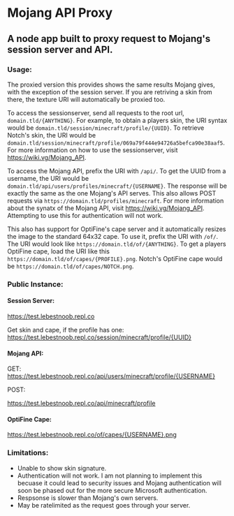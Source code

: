 # Mojang API Proxy
## A node app built to proxy request to Mojang's session server and API.

### Usage:

The proxied version this provides shows the same results Mojang gives, with the exception of the session server. If you are retriving a skin from there, the texture URI will automatically be proxied too. 

To access the sessionserver, send all requests to the root url, `domain.tld/{ANYTHING}`. For example, to obtain a players skin, the URI syntax would be  `domain.tld/session/minecraft/profile/{UUID}`. To retrieve Notch's skin, the URI would be  `domain.tld/session/minecraft/profile/069a79f444e94726a5befca90e38aaf5`. For more information on how to use the sessionserver, visit https://wiki.vg/Mojang_API.

To access the Mojang API, prefix the URI with `/api/`. To get the UUID from a username, the URI would be `domain.tld/api/users/profiles/minecraft/{USERNAME}`. The response will be exactly the same as the one Mojang's API serves. This also allows POST requests via `https://domain.tld/profiles/minecraft`. For more information about the synatx of the Mojang API, visit https://wiki.vg/Mojang_API. Attempting to use this for authentication will not work. 

This also has support for OptiFine's cape server and it automatically resizes the image to the standard 64x32 cape. To use it, prefix the URI with `/of/`. The URI would look like `https://domain.tld/of/{ANYTHING}`. To get a players OptiFine cape, load the URI like this `https://domain.tld/of/capes/{PROFILE}.png`. Notch's OptiFine cape would be `https://domain.tld/of/capes/NOTCH.png`.

### Public Instance:

#### Session Server:

https://test.lebestnoob.repl.co

Get skin and cape, if the profile has one:
https://test.lebestnoob.repl.co/session/minecraft/profile/{UUID}

#### Mojang API:

GET: 
https://test.lebestnoob.repl.co/api/users/minecraft/profile/{USERNAME}

POST: 

https://test.lebestnoob.repl.co/api/minecraft/profile

#### OptiFine Cape:

https://test.lebestnoob.repl.co/of/capes/{USERNAME}.png

### Limitations:
* Unable to show skin signature. 
* Authentication will not work. I am not planning to implement this becuase it could lead to security issues and Mojang authentication will soon be phased out for the more secure Microsoft authentication.
* Respsonse is slower than Mojang's own servers.
* May be ratelimited as the request goes through your server.
